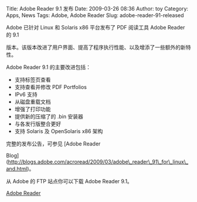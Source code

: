 Title: Adobe Reader 9.1 发布
Date: 2009-03-26 08:36
Author: toy
Category: Apps, News
Tags: Adobe, Adobe Reader
Slug: adobe-reader-91-released

Adobe 已针对 Linux 和 Solaris x86 平台发布了 PDF 阅读工具 Adobe Reader
的 9.1  

版本。该版本改进了用户界面、提高了程序执行性能、以及增添了一些额外的新特性。

Adobe Reader 9.1 的主要改进包括：

+ 支持标签页查看  
+ 支持查看并修改 PDF Portfolios  
+ IPv6 支持  
+ 从磁盘重载文档  
+ 增强了打印功能  
+ 提供新的压缩了的 .bin 安装器  
+ 与各发行版整合更好  
+ 支持 Solaris 及 OpenSolaris x86 架构

完整的发布公告，可参见 [Adobe Reader  

Blog](http://blogs.adobe.com/acroread/2009/03/adobe\_reader\_91\_for\_linux\_and.html)。

从 Adobe 的 FTP 站点你可以下载 Adobe Reader 9.1。

[Adobe Reader](ftp://ftp.adobe.com/pub/adobe/reader/unix/9.x/9.1)

